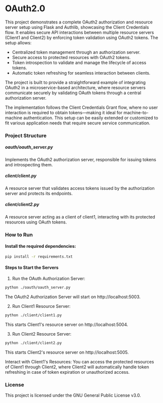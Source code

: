 # OAuth2.0

This project demonstrates a complete OAuth2 authorization and resource server setup using Flask and Authlib, showcasing the Client Credentials flow. It enables secure API interactions between multiple resource servers (Client1 and Client2) by enforcing token validation using OAuth2 tokens. The setup allows:

- Centralized token management through an authorization server.
- Secure access to protected resources with OAuth2 tokens.
- Token introspection to validate and manage the lifecycle of access tokens.
- Automatic token refreshing for seamless interaction between clients.

The project is built to provide a straightforward example of integrating OAuth2 in a microservice-based architecture, where resource servers communicate securely by validating OAuth tokens through a central authorization server.

The implementation follows the Client Credentials Grant flow, where no user interaction is required to obtain tokens—making it ideal for machine-to-machine authentication. This setup can be easily extended or customized to fit various application needs that require secure service communication.

### Project Structure

##### oauth/oauth_server.py
Implements the OAuth2 authorization server, responsible for issuing tokens and introspecting them.

##### client/client.py
A resource server that validates access tokens issued by the authorization server and protects its endpoints.

##### client/client2.py
A resource server acting as a client of client1, interacting with its protected resources using OAuth tokens.

### How to Run
#### Install the required dependencies:
``` bash
pip install -r requirements.txt
```

#### Steps to Start the Servers
1. Run the OAuth Authorization Server:
``` bash
python ./oauth/oauth_server.py
``` 
The OAuth2 Authorization Server will start on http://localhost:5003.

2. Run Client1 Resource Server:
```bash
python ./client/client1.py
```
This starts Client1's resource server on http://localhost:5004.

3. Run Client2 Resource Server:
```bash
python ./client/client2.py
```
This starts Client2's resource server on http://localhost:5005.

Interact with Client1's Resources: You can access the protected resources of Client1 through Client2, where Client2 will automatically handle token refreshing in case of token expiration or unauthorized access.

### License
This project is licensed under the GNU General Public License v3.0.
